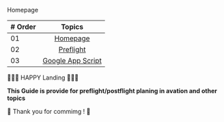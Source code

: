Homepage

|   # Order   | Topics                                                    |
|-----------|:-------------------------------------------------------------------------------------------------------------: |
|  01   |  [Homepage](./README.md)      |
|  02   |  [Preflight](./preflight/preflight.md)  |
|  03   |  [Google App Script](./google_app_script/onEdit.md)  |

🧡🧡🧡 HAPPY Landing 🧡🧡🧡

<!-- example for link file [Day 2 >>](./preflight/preflight.md) -->

<!-- การใส่รูป ![30DaysOfPython](./images/30DaysOfPython_banner3@2x.png) -->

<!-- ตัวอย่างการทำสารบัญในหน้าเดียวกัน
- [](#-30-days-of-python)
- [📘 ](#-day-1)
  - [Welcome](#welcome)
  - [Introduction](#introduction)
  - [Why Python ?](#why-python-)
-->

  **This Guide is provide for preflight/postflight planing in avation and other topics**

🎉 Thank you for commimg ! 🎉

